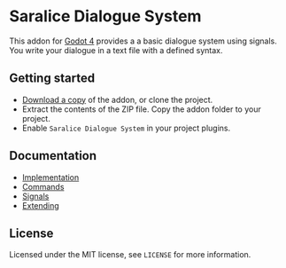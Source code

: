 # Saralice Dialogue System


This addon for [Godot 4](https://godotengine.org/)   provides a a basic dialogue system using signals. You write your dialogue in a text file with a defined syntax.

## Getting started

-   [Download a copy](https://github.com/saralice/saralice-dialogue-system/archive/refs/heads/main.zip) of the addon, or clone the project.
-   Extract the contents of the ZIP file. Copy the addon folder to your project.
-   Enable `Saralice Dialogue System` in your project plugins.

## Documentation

-   [Implementation](https://github.com/saralice/saralice-dialogue-system/blob/main/docs/implementation.md)
-   [Commands](https://github.com/saralice/saralice-dialogue-system/blob/main/docs/commands.md)
-   [Signals](https://github.com/saralice/saralice-dialogue-system/blob/main/docs/signals.md)
-   [Extending](https://github.com/saralice/saralice-dialogue-system/blob/main/docs/extending.md)

## License

Licensed under the MIT license, see `LICENSE` for more information.
